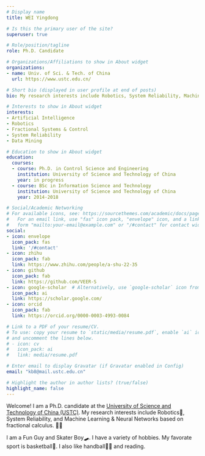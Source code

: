 ```yaml
---
# Display name
title: WEI Yingdong

# Is this the primary user of the site?
superuser: true

# Role/position/tagline
role: Ph.D. Candidate

# Organizations/Affiliations to show in About widget
organizations:
- name: Univ. of Sci. & Tech. of China
  url: https://www.ustc.edu.cn/

# Short bio (displayed in user profile at end of posts)
bio: My research interests include Robotics, System Reliability, Machine Learning and Neural Networks based on fractional calculus.

# Interests to show in About widget
interests:
- Artificial Intelligence
- Robotics
- Fractional Systems & Control
- System Reliability
- Data Mining

# Education to show in About widget
education:
  courses:
  - course: Ph.D. in Control Science and Engineering
    institution: University of Science and Technology of China
    year: in progress
  - course: BSc in Information Science and Technology
    institution: University of Science and Technology of China
    year: 2014-2018

# Social/Academic Networking
# For available icons, see: https://sourcethemes.com/academic/docs/page-builder/#icons
#   For an email link, use "fas" icon pack, "envelope" icon, and a link in the
#   form "mailto:your-email@example.com" or "/#contact" for contact widget.
social:
- icon: envelope
  icon_pack: fas
  link: '/#contact'
- icon: zhihu
  icon_pack: fab
  link: https://www.zhihu.com/people/a-shu-22-35
- icon: github
  icon_pack: fab
  link: https://github.com/VEER-S
- icon: google-scholar  # Alternatively, use `google-scholar` icon from `ai` icon pack
  icon_pack: ai
  link: https://scholar.google.com/
- icon: orcid
  icon_pack: fab
  link: https://orcid.org/0000-0003-4993-0084

# Link to a PDF of your resume/CV.
# To use: copy your resume to `static/media/resume.pdf`, enable `ai` icons in `params.toml`, 
# and uncomment the lines below.
# - icon: cv
#   icon_pack: ai
#   link: media/resume.pdf

# Enter email to display Gravatar (if Gravatar enabled in Config)
email: "kb8@mail.ustc.edu.cn"

# Highlight the author in author lists? (true/false)
highlight_name: false
---
```


Welcome! I am a Ph.D. candidate at the [University of Science and Technology of China (USTC)](https://www.ustc.edu.cn/). My research interests include Robotics:robot:, System Reliability, and Machine Learning & Neural Networks based on fractional calculus. :technologist:

I am a Fun Guy and Skater Boy:skateboard:. I have a variety of hobbies. My favorate sport is basketball:basketball:. I also like handball:man_playing_handball: and reading.
